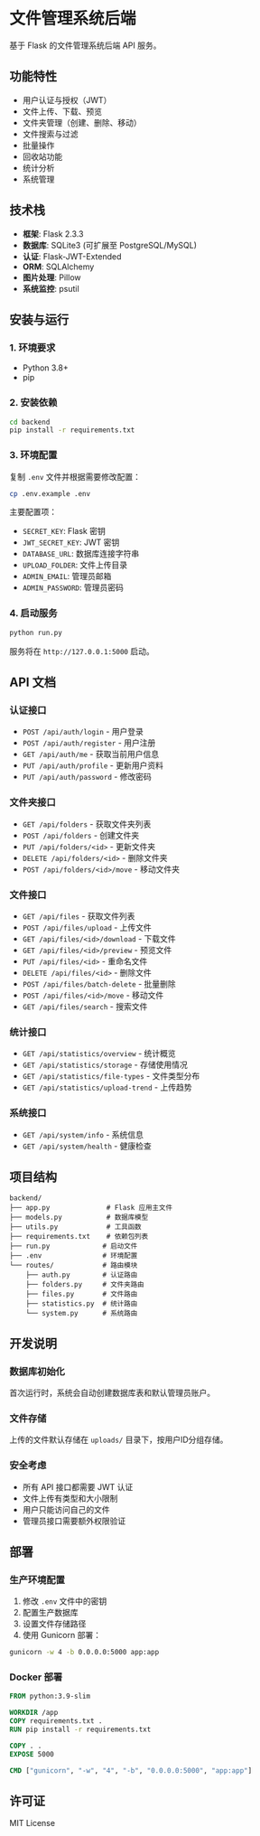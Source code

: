 # 文件管理系统后端

基于 Flask 的文件管理系统后端 API 服务。

## 功能特性

- 用户认证与授权（JWT）
- 文件上传、下载、预览
- 文件夹管理（创建、删除、移动）
- 文件搜索与过滤
- 批量操作
- 回收站功能
- 统计分析
- 系统管理

## 技术栈

- **框架**: Flask 2.3.3
- **数据库**: SQLite3 (可扩展至 PostgreSQL/MySQL)
- **认证**: Flask-JWT-Extended
- **ORM**: SQLAlchemy
- **图片处理**: Pillow
- **系统监控**: psutil

## 安装与运行

### 1. 环境要求

- Python 3.8+
- pip

### 2. 安装依赖

```bash
cd backend
pip install -r requirements.txt
```

### 3. 环境配置

复制 `.env` 文件并根据需要修改配置：

```bash
cp .env.example .env
```

主要配置项：
- `SECRET_KEY`: Flask 密钥
- `JWT_SECRET_KEY`: JWT 密钥
- `DATABASE_URL`: 数据库连接字符串
- `UPLOAD_FOLDER`: 文件上传目录
- `ADMIN_EMAIL`: 管理员邮箱
- `ADMIN_PASSWORD`: 管理员密码

### 4. 启动服务

```bash
python run.py
```

服务将在 `http://127.0.0.1:5000` 启动。

## API 文档

### 认证接口

- `POST /api/auth/login` - 用户登录
- `POST /api/auth/register` - 用户注册
- `GET /api/auth/me` - 获取当前用户信息
- `PUT /api/auth/profile` - 更新用户资料
- `PUT /api/auth/password` - 修改密码

### 文件夹接口

- `GET /api/folders` - 获取文件夹列表
- `POST /api/folders` - 创建文件夹
- `PUT /api/folders/<id>` - 更新文件夹
- `DELETE /api/folders/<id>` - 删除文件夹
- `POST /api/folders/<id>/move` - 移动文件夹

### 文件接口

- `GET /api/files` - 获取文件列表
- `POST /api/files/upload` - 上传文件
- `GET /api/files/<id>/download` - 下载文件
- `GET /api/files/<id>/preview` - 预览文件
- `PUT /api/files/<id>` - 重命名文件
- `DELETE /api/files/<id>` - 删除文件
- `POST /api/files/batch-delete` - 批量删除
- `POST /api/files/<id>/move` - 移动文件
- `GET /api/files/search` - 搜索文件

### 统计接口

- `GET /api/statistics/overview` - 统计概览
- `GET /api/statistics/storage` - 存储使用情况
- `GET /api/statistics/file-types` - 文件类型分布
- `GET /api/statistics/upload-trend` - 上传趋势

### 系统接口

- `GET /api/system/info` - 系统信息
- `GET /api/system/health` - 健康检查

## 项目结构

```
backend/
├── app.py              # Flask 应用主文件
├── models.py           # 数据库模型
├── utils.py            # 工具函数
├── requirements.txt    # 依赖包列表
├── run.py             # 启动文件
├── .env               # 环境配置
└── routes/            # 路由模块
    ├── auth.py        # 认证路由
    ├── folders.py     # 文件夹路由
    ├── files.py       # 文件路由
    ├── statistics.py  # 统计路由
    └── system.py      # 系统路由
```

## 开发说明

### 数据库初始化

首次运行时，系统会自动创建数据库表和默认管理员账户。

### 文件存储

上传的文件默认存储在 `uploads/` 目录下，按用户ID分组存储。

### 安全考虑

- 所有 API 接口都需要 JWT 认证
- 文件上传有类型和大小限制
- 用户只能访问自己的文件
- 管理员接口需要额外权限验证

## 部署

### 生产环境配置

1. 修改 `.env` 文件中的密钥
2. 配置生产数据库
3. 设置文件存储路径
4. 使用 Gunicorn 部署：

```bash
gunicorn -w 4 -b 0.0.0.0:5000 app:app
```

### Docker 部署

```dockerfile
FROM python:3.9-slim

WORKDIR /app
COPY requirements.txt .
RUN pip install -r requirements.txt

COPY . .
EXPOSE 5000

CMD ["gunicorn", "-w", "4", "-b", "0.0.0.0:5000", "app:app"]
```

## 许可证

MIT License